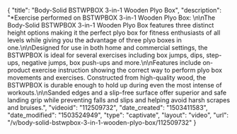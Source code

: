{
    "title": "Body-Solid BSTWPBOX 3-in-1 Wooden Plyo Box",
    "description": "*Exercise performed on BSTWPBOX 3-in-1 Wooden Plyo Box: \n\nThe Body-Solid BSTWPBOX 3-in-1 Wooden Plyo Box features three distinct height options making it the perfect plyo box for fitness enthusiasts of all levels while giving you the advantage of three plyo boxes in one.\n\nDesigned for use in both home and commercial settings, the BSTWPBOX is ideal for several exercises including box jumps, dips, step-ups, negative jumps, box push-ups and more.\n\nFeatures include on-product exercise instruction showing the correct way to perform plyo box movements and exercises. Constructed from high-quality wood, the BSTWPBOX is durable enough to hold up during even the most intense of workouts.\n\nSanded edges and a slip-free surface offer superior and safe landing grip while preventing falls and slips and helping avoid harsh scrapes and bruises.",
    "videoid": "112509732",
    "date_created": "1503411583",
    "date_modified": "1503524949",
    "type": "captivate",
    "layout": "video",
    "url": "\/v\/body-solid-bstwpbox-3-in-1-wooden-plyo-box\/112509732"
}